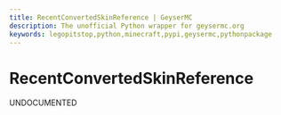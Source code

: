 ```yaml
---
title: RecentConvertedSkinReference | GeyserMC
description: The unofficial Python wrapper for geysermc.org
keywords: legopitstop,python,minecraft,pypi,geysermc,pythonpackage
---
```


# RecentConvertedSkinReference

UNDOCUMENTED
